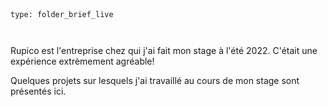 

```ccard

type: folder_brief_live

```

 Rupico est l'entreprise chez qui j'ai fait mon stage à l'été 2022. C'était une expérience extrèmement agréable! 

 

 Quelques projets sur lesquels j'ai travaillé au cours de mon stage sont présentés ici.

